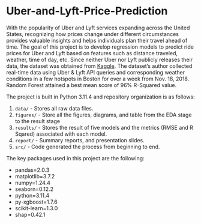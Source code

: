 # Uber-and-Lyft-Price-Prediction

With the popularity of Uber and Lyft services expanding across the United States, recognizing how prices change under different circumstances provides valuable insights and helps individuals plan their travel ahead of time. The goal of this project is to develop regression models to predict ride prices for Uber and Lyft based on features such as distance traveled, weather, time of day, etc. Since neither Uber nor Lyft publicly releases their data, the dataset was obtained from [Kaggle]([https://www.kaggle.com/datasets/ravi72munde/uber-lyft-cab-prices/data]). The dataset’s author collected real-time data using Uber & Lyft API queries and corresponding weather conditions in a few hotspots in Boston for over a week from Nov. 18, 2018. Random Forest attained a best mean score of 96% R-Squared value.


The project is built in Python 3.11.4 and repository organization is as follows:
1. `data/` - Stores all raw data files.
2. `figures/` - Store all the figures, diagrams, and table from the EDA stage to the result stage
3. `results/` - Stores the result of five models and the metrics (RMSE and R Sqared) associated with each model.
4. `report/` - Summary reports, and presentation slides.
5. `src/` - Code generated the process from beginning to end.


The key packages used in this project are the following:
- pandas=2.0.3
- matplotlib=3.7.2
- numpy=1.24.4
- seaborn=0.12.2
- python=3.11.4
- py-xgboost=1.7.6
- scikit-learn=1.3.0
- shap=0.42.1
